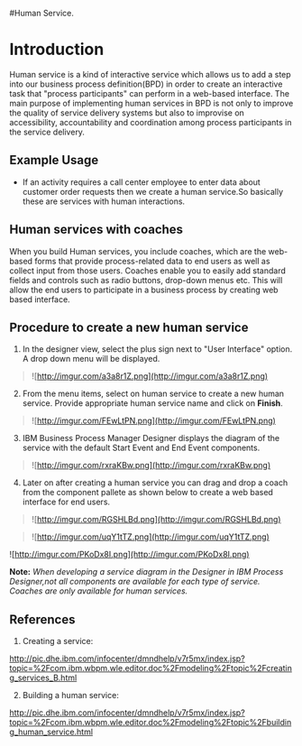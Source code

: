 #Human Service.

# Introduction #

Human service is a kind of interactive service which allows us to add a step into our business process definition(BPD) in order to create an interactive task that "process participants" can perform in a web-based interface. The main purpose of implementing human services in BPD is not only to improve the quality of service delivery systems but also to improvise on accessibility, accountability and coordination among process participants in the service delivery.

## Example Usage ##

- If an activity requires a call center employee to enter data about   customer order requests then we create a human service.So basically these are services with human interactions.

## Human services with coaches ##

When you build Human services, you include coaches, which are the web-based forms that provide process-related data to end users as well as collect input from those users. Coaches enable you to easily add standard fields and controls such as radio buttons, drop-down menus etc. This will allow the end users to participate in a business process by creating web based interface.

## Procedure to create a new human service ##

1. In the designer view, select the plus sign next to "User Interface" option. A drop down menu will be displayed.

> ![http://imgur.com/a3a8r1Z.png](http://imgur.com/a3a8r1Z.png)

2. From the menu items, select on human service to create a new human service. Provide  appropriate human service name and click on **Finish**.

> ![http://imgur.com/FEwLtPN.png](http://imgur.com/FEwLtPN.png)

3. IBM Business Process Manager Designer displays the diagram of the service with the default Start Event and End Event components.

> ![http://imgur.com/rxraKBw.png](http://imgur.com/rxraKBw.png)

4. Later on after creating a human service you can drag and drop a coach from the component pallete as shown below to create a web based interface for end users.

> ![http://imgur.com/RGSHLBd.png](http://imgur.com/RGSHLBd.png)

> ![http://imgur.com/uqY1tTZ.png](http://imgur.com/uqY1tTZ.png)

![http://imgur.com/PKoDx8I.png](http://imgur.com/PKoDx8I.png)


**Note:** _When developing a service diagram in the Designer in IBM Process Designer,not all components are available for each type of service. Coaches are only available for human services._

## References ##
1. Creating a service:

http://pic.dhe.ibm.com/infocenter/dmndhelp/v7r5mx/index.jsp?topic=%2Fcom.ibm.wbpm.wle.editor.doc%2Fmodeling%2Ftopic%2Fcreating_services_B.html

2. Building a human service:

http://pic.dhe.ibm.com/infocenter/dmndhelp/v7r5mx/index.jsp?topic=%2Fcom.ibm.wbpm.wle.editor.doc%2Fmodeling%2Ftopic%2Fbuilding_human_service.html